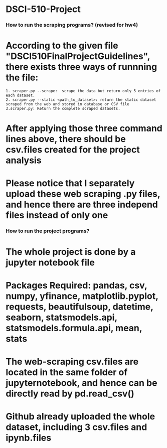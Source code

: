# DSCI-510-Project
### How to run the scraping programs? (revised for hw4)
# According to the given file "DSCI510FinalProjectGuidelines", there exists three ways of runnning the file:
	1. scraper.py --scrape:  scrape the data but return only 5 entries of each dataset.
	2. scraper.py --static <path_to_dataset>: return the static dataset scraped from the web and stored in database or CSV file
	3.scraper.py: Return the complete scraped datasets. 
# After applying those three command lines above, there should be csv.files created for the project analysis
# Please notice that I separately upload these web scraping .py files, and hence there are three independ files instead of only one


### How to run the project programs?
# The whole project is done by a jupyter notebook file
# Packages Required: pandas, csv, numpy, yfinance, matplotlib.pyplot, requests, beautifulsoup, datetime, seaborn, statsmodels.api, statsmodels.formula.api, mean, stats
# The web-scraping csv.files are located in the same folder of jupyternotebook, and hence can be directly read  by pd.read_csv()
# Github already uploaded the whole dataset, including 3 csv.files and ipynb.files
